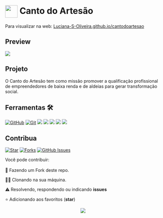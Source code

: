 <h1>
 <img align="center" width="40px" src="assets/images/icon.png">
 <span>Canto do Artesão</span>
</h1>

Para visualizar na web: <a href="https://Luciana-S-Oliveira.github.io/cantodoartesao">Luciana-S-Oliveira.github.io/cantodoartesao</a>

## Preview
 <img src="./preview-canto-do-artesão.png">

## Projeto

<p>O Canto do Artesão tem como missão promover a qualificação profissional de empreendedores de baixa renda e de aldeias para gerar transformação social.</p>

## Ferramentas 🛠️
[![GitHub](https://img.shields.io/badge/GitHub-000?style=for-the-badge&logo=github&logoColor=30A3DC)](https://docs.github.com/)
[![Git](https://img.shields.io/badge/Git-000?style=for-the-badge&logo=git&logoColor=E94D5F)](https://git-scm.com/doc) 
![](https://img.shields.io/badge/HTML5-000?style=for-the-badge&logo=html5&logoColor=E94D5F)
![](https://img.shields.io/badge/CSS3-000?style=for-the-badge&logo=css3&logoColor=blue)
![](https://img.shields.io/badge/JavaScript-000?style=for-the-badge&logo=javascript&logoColor=yellow)
![](https://img.shields.io/badge/Bootstrap-000?style=for-the-badge&logo=Bootstrap&logoColor=purple)
![](https://img.shields.io/badge/-VS%20Code-000?style=for-the-badge&logo=visual-studio-code&logoColor=007ACC)


## Contribua
[![Star](https://img.shields.io/github/stars/Luciana-S-Oliveira/cantodoartesao)](https://github.com/Luciana-s-Oliveira/stargazers)
[![Forks](https://img.shields.io/github/forks/Luciana-S-Oliveira/cantodoartesao)](https://github.com/Luciana-s-Oliveira/forks)
[![GitHub Issues](https://img.shields.io/github/issues/Luciana-S-Oliveira/cantodoartesao)](https://github.com/Luciana-s-Oliveira/issues)
 <br>
 
 Você pode contribuir:
<br><br>
🍴 Fazendo um Fork deste repo.

🧑‍💻 Clonando na sua máquina.
 
⚠️ Resolvendo, respondendo ou indicando **issues**

⭐ Adicionando aos favoritos (**star**) 

<p align="center">
  <img src="https://capsule-render.vercel.app/api?type=waving&color=gradient&height=65&section=footer"/>
</p>